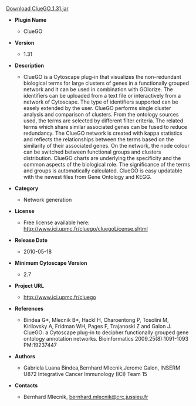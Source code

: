 <a href="ClueGO_1.31.jar">Download ClueGO_1.31.jar</a>

* __Plugin Name__
  * ClueGO
* __Version__
  * 1.31
* __Description__
  * ClueGO is a Cytoscape plug-in that visualizes the non-redundant biological terms for large clusters of genes in a functionally grouped network and it can be used in combination with GOlorize. The identifiers can be uploaded from a text file or interactively from a network of Cytoscape. The type of identifiers supported can be easely extended by the user. ClueGO performs single cluster analysis and comparison of clusters. From the ontology sources used, the terms are selected by different filter criteria. The related terms which share similar associated genes can be fused to reduce redundancy. The ClueGO network is created with kappa statistics and reflects the relationships between the terms based on the similarity of their associated genes. On the network, the node colour can be switched between functional groups and clusters distribution. ClueGO charts are underlying the specificity and the common aspects of the biological role. The significance of the terms and groups is automatically calculated. ClueGO is easy updatable with the newest files from Gene Ontology and KEGG.
* __Category__
  * Network generation
* __License__
  * Free license available here: http://www.ici.upmc.fr/cluego/cluegoLicense.shtml
* __Release Date__
  * 2010-05-18
* __Minimum Cytoscape Version__
  * 2.7
* __Project URL__
  * http://www.ici.upmc.fr/cluego
* __References__
  * Bindea G*, Mlecnik B*, Hackl H, Charoentong P, Tosolini M, Kirilovsky A, Fridman WH, Pages F, Trajanoski Z and Galon J. ClueGO: a Cytoscape plug-in to decipher functionally grouped gene ontology annotation networks. Bioinformatics 2009.25(8):1091-1093
PM:19237447

* __Authors__
  * Gabriela Luana Bindea,Bernhard Mlecnik,Jerome Galon, INSERM U872 Integrative Cancer Immunology (ICI) Team 15
* __Contacts__
  * Bernhard Mlecnik, bernhard.mlecnik@crc.jussieu.fr
